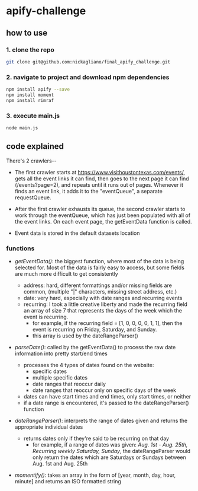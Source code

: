 # apify-challenge

## how to use

### 1. <b> clone the repo </b>

```bash
git clone git@github.com:nickagliano/final_apify_challenge.git
```

### 2. <b>navigate to project and download npm dependencies</b>

```bash
npm install apify --save
npm install moment
npm install rimraf
```

### 3. <b>execute main.js</b>
 
```bash
node main.js
```

## code explained

There's 2 crawlers--
 
* The first crawler starts at https://www.visithoustontexas.com/events/, gets all the event links it can find, then goes to the next page it can find (/events?page=2), and repeats until it runs out of pages. Whenever it finds an event link, it adds it to the "eventQueue", a separate requestQueue.

* After the first crawler exhausts its queue, the second crawler starts to work through the eventQueue, which has just been populated with all of the event links. On each event page, the getEventData function is called. 

* Event data is stored in the default datasets location

### functions

* *getEventData()*: the biggest function, where most of the data is being selected for. Most of the data is fairly easy to access, but some fields are much more difficult to get consistently
  * address: hard, different formattings and/or missing fields are common, (multiple "|" characters, missing street address, etc.)
  * date: very hard, especially with date ranges and recurring events
  * recurring: I took a little creative liberty and made the recurring field an array of size 7 that represents the days of the week which the event is recurring.
    * for example, if the recurring field = [1, 0, 0, 0, 0, 1, 1], then the event is recurring on Friday, Saturday, and Sunday.
    * this array is used by the dateRangeParser()
* *parseDate()*: called by the getEventData() to process the raw date information into pretty start/end times
  * processes the 4 types of dates found on the website:
    * specific dates
    * multiple specific dates
    * date ranges that reoccur daily
    * date ranges that reoccur only on specific days of the week
  * dates can have start times and end times, only start times, or neither
  * if a date range is encountered, it's passed to the dateRangeParser() function
* *dateRangeParser()*: interprets the range of dates given and returns the appropriate individual dates
   * returns dates only if they're said to be recurring on that day
     * for example, if a range of dates was given: *Aug. 1st - Aug. 25th, Recurring weekly Saturday, Sunday*, the dateRangeParser would only return the dates which are Saturdays or Sundays between Aug. 1st and Aug. 25th

* *momentify()*: takes an array in the form of [year, month, day, hour, minute] and returns an ISO formatted string
